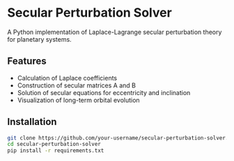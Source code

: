 # Secular Perturbation Solver

A Python implementation of Laplace-Lagrange secular perturbation theory for planetary systems.

## Features

- Calculation of Laplace coefficients
- Construction of secular matrices A and B
- Solution of secular equations for eccentricity and inclination
- Visualization of long-term orbital evolution

## Installation

```bash
git clone https://github.com/your-username/secular-perturbation-solver.git
cd secular-perturbation-solver
pip install -r requirements.txt